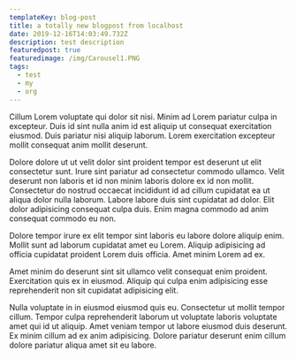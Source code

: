 ```yaml
---
templateKey: blog-post
title: a totally new blogpost from localhost
date: 2019-12-16T14:03:49.732Z
description: test description
featuredpost: true
featuredimage: /img/Carousel1.PNG
tags:
  - test
  - my
  - org
---
```

Cillum Lorem voluptate qui dolor sit nisi. Minim ad Lorem pariatur culpa in excepteur. Duis id sint nulla anim id est aliquip ut consequat exercitation eiusmod. Duis pariatur nisi aliquip laborum. Lorem exercitation excepteur mollit consequat anim mollit deserunt.

Dolore dolore ut ut velit dolor sint proident tempor est deserunt ut elit consectetur sunt. Irure sint pariatur ad consectetur commodo ullamco. Velit deserunt non laboris et id non minim laboris dolore ex id non mollit. Consectetur do nostrud occaecat incididunt id ad cillum cupidatat ea ut aliqua dolor nulla laborum. Labore labore duis sint cupidatat ad dolor. Elit dolor adipisicing consequat culpa duis. Enim magna commodo ad anim consequat commodo eu non.

Dolore tempor irure ex elit tempor sint laboris eu labore dolore aliquip enim. Mollit sunt ad laborum cupidatat amet eu Lorem. Aliquip adipisicing ad officia cupidatat proident Lorem duis officia. Amet minim Lorem ad ex.

Amet minim do deserunt sint sit ullamco velit consequat enim proident. Exercitation quis ex in eiusmod. Aliquip qui culpa enim adipisicing esse reprehenderit non sit cupidatat adipisicing elit.

Nulla voluptate in in eiusmod eiusmod quis eu. Consectetur ut mollit tempor cillum. Tempor culpa reprehenderit laborum ut voluptate laboris voluptate amet qui id ut aliquip. Amet veniam tempor ut labore eiusmod duis deserunt. Ex minim cillum ad ex anim adipisicing. Dolore pariatur deserunt enim cillum dolore pariatur aliqua amet sit eu labore.
